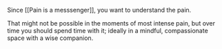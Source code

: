 Since [[Pain is a messsenger]], you want to understand the pain. 

That might not be possible in the moments of most intense pain, but over time you should spend time with it; ideally in a mindful, compassionate space with a wise companion.

<!-- #.inbox -->

<!-- {BearID:31B57CD2-889A-4CAA-9358-732785D21C3B-11937-000019D9B8F6C4E4} -->
